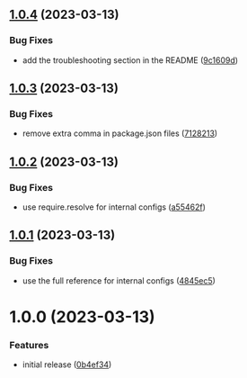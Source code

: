 ## [1.0.4](https://github.com/MeltStudio/melt-eslint-config/compare/v1.0.3...v1.0.4) (2023-03-13)


### Bug Fixes

* add the troubleshooting section in the README ([9c1609d](https://github.com/MeltStudio/melt-eslint-config/commit/9c1609d34d81d55c18d7c9a248f16d4cfc58987f))

## [1.0.3](https://github.com/MeltStudio/melt-eslint-config/compare/v1.0.2...v1.0.3) (2023-03-13)


### Bug Fixes

* remove extra comma in package.json files ([7128213](https://github.com/MeltStudio/melt-eslint-config/commit/71282134cd4d2d8e70ce54d7e4d37d21ac008dd5))

## [1.0.2](https://github.com/MeltStudio/melt-eslint-config/compare/v1.0.1...v1.0.2) (2023-03-13)


### Bug Fixes

* use require.resolve for internal configs ([a55462f](https://github.com/MeltStudio/melt-eslint-config/commit/a55462fc78ce67b297eca979e706f4c8cbcd4d6e))

## [1.0.1](https://github.com/MeltStudio/melt-eslint-config/compare/v1.0.0...v1.0.1) (2023-03-13)


### Bug Fixes

* use the full reference for internal configs ([4845ec5](https://github.com/MeltStudio/melt-eslint-config/commit/4845ec5abe446f8900412b793c13544efcc988a5))

# 1.0.0 (2023-03-13)


### Features

* initial release ([0b4ef34](https://github.com/MeltStudio/melt-eslint-config/commit/0b4ef3449b0132f52bcfed36284a47fcf2fbab49))
